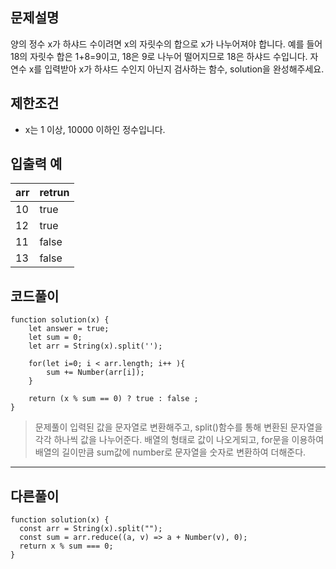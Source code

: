 ## 문제설명

양의 정수 x가 하샤드 수이려면 x의 자릿수의 합으로 x가 나누어져야 합니다. 예를 들어 18의 자릿수 합은 1+8=9이고, 18은 9로 나누어 떨어지므로 18은 하샤드 수입니다. 자연수 x를 입력받아 x가 하샤드 수인지 아닌지 검사하는 함수, solution을 완성해주세요.

## 제한조건

* x는 1 이상, 10000 이하인 정수입니다.

## 입출력 예
|arr|retrun|
|---|---|
|10|true|
|12|true|
|11|false|
|13|false|

## 코드풀이
```
function solution(x) {
    let answer = true;
    let sum = 0;
    let arr = String(x).split('');
    
    for(let i=0; i < arr.length; i++ ){
        sum += Number(arr[i]);
    }
    
    return (x % sum == 0) ? true : false ;
}
```

> 문제풀이
입력된 값을 문자열로 변환해주고, split()함수를 통해 변환된 문자열을 각각 하나씩 값을 나누어준다.
배열의 형태로 값이 나오게되고, for문을 이용하여 배열의 길이만큼 sum값에 number로 문자열을 숫자로 변환하여 더해준다.

---

## 다른풀이
```
function solution(x) {
  const arr = String(x).split("");
  const sum = arr.reduce((a, v) => a + Number(v), 0);
  return x % sum === 0;
}
```




